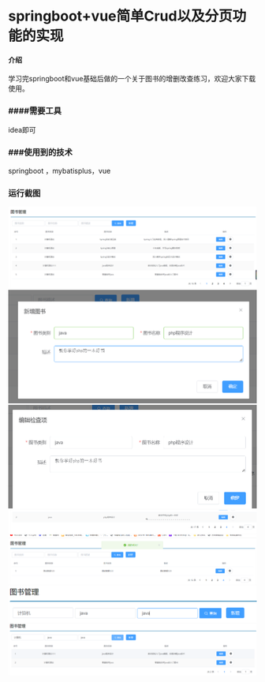 # springboot+vue简单Crud以及分页功能的实现

#### 介绍
学习完springboot和vue基础后做的一个关于图书的增删改查练习，欢迎大家下载使用。
### ####需要工具

idea即可
### ###使用到的技术
springboot ，mybatisplus，vue
### 运行截图
![输入图片说明](%E8%BF%90%E8%A1%8C%E6%95%88%E6%9E%9C%E6%88%AA%E5%9B%BE/1.png)
![输入图片说明](%E8%BF%90%E8%A1%8C%E6%95%88%E6%9E%9C%E6%88%AA%E5%9B%BE/2.png)
![输入图片说明](%E8%BF%90%E8%A1%8C%E6%95%88%E6%9E%9C%E6%88%AA%E5%9B%BE/3.png)
![输入图片说明](%E8%BF%90%E8%A1%8C%E6%95%88%E6%9E%9C%E6%88%AA%E5%9B%BE/4.png)
![输入图片说明](%E8%BF%90%E8%A1%8C%E6%95%88%E6%9E%9C%E6%88%AA%E5%9B%BE/5.png)
![输入图片说明](%E8%BF%90%E8%A1%8C%E6%95%88%E6%9E%9C%E6%88%AA%E5%9B%BE/6.png)
![输入图片说明](%E8%BF%90%E8%A1%8C%E6%95%88%E6%9E%9C%E6%88%AA%E5%9B%BE/7.png)
